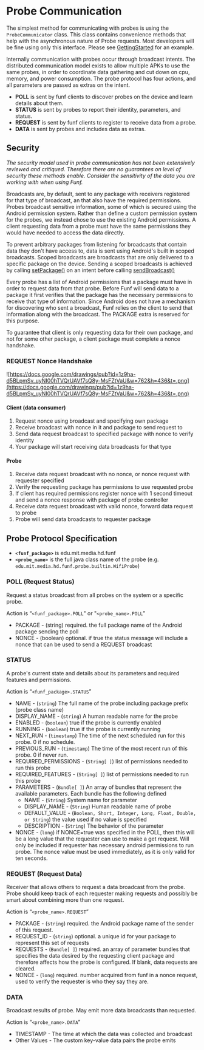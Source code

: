 # Probe Communication #

The simplest method for communicating with probes is using the `ProbeCommunicator` class.  This class
contains convenience methods that help with the asynchronous nature of Probe requests.  Most developers
will be fine using only this interface.  Please see [GettingStarted](GettingStarted.md) for an example.

Internally communication with probes occur through broadcast intents.
The distributed communication model exists to allow multiple APKs to use the same probes,
in order to coordinate data gathering and cut down on cpu, memory, and power consumption.
The probe protocol has four actions,
and all parameters are passed as extras on the intent.

  * **POLL** is sent by funf clients to discover probes on the device and learn details about them.
  * **STATUS** is sent by probes to report their identity, parameters, and status.
  * **REQUEST** is sent by funf clients to register to receive data from a probe.
  * **DATA** is sent by probes and includes data as extras.




## Security ##
_The security model used in probe communication has not been extensively reviewed and critiqued.  Therefore there are no guarantees on level of security these methods enable. Consider the sensitivity of the data you are working with when using Funf._

Broadcasts are, by default, sent to any package with receivers registered for that type of broadcast, an that also have the required permissions.
Probes broadcast sensitive information, some of which is secured using the Android permission system.
Rather than define a custom permission system for the probes, we instead chose to use the existing
Android permissions.  A client requesting data from a probe must have the same permissions they would have
needed to access the data directly.

To prevent arbitrary packages from listening for broadcasts that contain data they don't have access to,
data is sent using Android's built in scoped broadcasts.  Scoped broadcasts are broadcasts
that are only delivered to a specific package on the device.  Sending a scoped broadcasts is achieved by calling
[setPackage()](http://developer.android.com/reference/android/content/Intent.html#setPackage(java.lang.String))
on an intent before calling
[sendBroadcast()](http://developer.android.com/reference/android/content/Context.html#sendBroadcast(android.content.Intent))

Every probe has a list of Android permissions that a package must have in order to request data from that probe.
Before Funf will send data to a package it first verifies that the package has the necessary permissions to
receive that type of information.  Since Android does not have a mechanism for discovering who sent a broadcast,
Funf relies on the client to send that information along with the broadcast.  The PACKAGE extra is reserved for
this purpose.

To guarantee that client is only requesting data for their own package, and not for some other package,
a client package must complete a nonce handshake.

### REQUEST Nonce Handshake ###
![https://docs.google.com/drawings/pub?id=1z9ha-d5BLpmSv_uyNI00hTVQrUAVf7sQ8y-MsFZtVaU&w=762&h=436&t=.png](https://docs.google.com/drawings/pub?id=1z9ha-d5BLpmSv_uyNI00hTVQrUAVf7sQ8y-MsFZtVaU&w=762&h=436&t=.png)

#### Client (data consumer) ####
  1. Request nonce using broadcast and specifying own package
  1. Receive broadcast with nonce in it and package to send request to
  1. Send data request broadcast to specified package with nonce to verify identity
  1. Your package will start receiving data broadcasts for that type

#### Probe ####
  1. Receive data request broadcast with no nonce, or nonce request with requester specified
  1. Verify the requesting package has permissions to use requested probe
  1. If client has required permissions register nonce with 1 second timeout and send a nonce response with package of probe controller
  1. Receive data request broadcast with valid nonce, forward data request to probe
  1. Probe will send data broadcasts to requester package


## Probe Protocol Specification ##

  * **`<funf_package>`** is edu.mit.media.hd.funf
  * **`<probe_name>`** is the full java class name of the probe (e.g. `edu.mit.media.hd.funf.probe.builtin.WifiProbe`)

### POLL (Request Status) ###
Request a status broadcast from all probes on the system or a specific probe.

Action is “`<funf_package>.POLL`" or "`<probe_name>.POLL`”
  * PACKAGE - (string) required.  the full package name of the Android package sending the poll
  * NONCE - (boolean) optional.  if true the status message will include a nonce that can be used to send a REQUEST broadcast

### STATUS ###
A probe's current state and details about its parameters and required features and permissions.

Action is “`<funf_package>.STATUS`”
  * NAME - (`string`) The full name of the probe including package prefix (probe class name)
  * DISPLAY\_NAME - (`string`) A human readable name for the probe
  * ENABLED - (`boolean`) true if the probe is currently enabled
  * RUNNING - (`boolean`) true if the probe is currently running
  * NEXT\_RUN - (`timestamp`) The time of the next scheduled run for this probe.  0 if no schedule.
  * PREVIOUS\_RUN - (`timestamp`) The time of the most recent run of this probe.  0 if never run.
  * REQUIRED\_PERMISSIONS - (`String[ ]`) list of permissions needed to run this probe
  * REQUIRED\_FEATURES - (`String[ ]`) list of permissions needed to run this probe
  * PARAMETERS - (`Bundle[ ]`) An array of bundles that represent the available parameters.  Each bundle has the following defined
    * NAME - (`String`) System name for parameter
    * DISPLAY\_NAME - (`String`) Human readable name of probe
    * DEFAULT\_VALUE - (`Boolean, Short, Integer, Long, Float, Double, or String`) the value used if no value is specified
    * DESCRIPTION - (`String`) The behavior of the parameter
  * NONCE - (`long`) if NONCE=true was specified in the POLL, then this will be a long value that the requester can use to make a get request.  Will only be included if requester has necessary android permissions to run probe.  The nonce value must be used immediately, as it is only valid for ten seconds.


### REQUEST (Request Data) ###
Receiver that allows others to request a data broadcast from the probe.  Probe should keep track of each requester making requests and possibly be smart about combining more than one request.

Action is “`<probe_name>.REQUEST`”
  * PACKAGE - (`string`) required.  the Android package name of the sender of this request.
  * REQUEST\_ID - (`string`) optional.  a unique id for your package to represent this set of requests
  * REQUESTS - (`Bundle[ ]`) required. an array of parameter bundles that specifies the data desired by the requesting client package and therefore affects how the probe is configured.  If blank, data requests are cleared.
  * NONCE - (`long`)  required.  number acquired from funf in a nonce request, used to verify the requester is who they say they are.


### DATA ###
Broadcast results of probe.  May emit more data broadcasts than requested.

Action is “`<probe_name>.DATA`”
  * TIMESTAMP - The time at which the data was collected and broadcast
  * Other Values - The custom key-value data pairs the probe emits